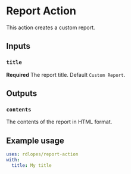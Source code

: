 # Report Action

This action creates a custom report.

## Inputs

### `title`

**Required** The report title. Default `Custom Report`.

## Outputs

### `contents`

The contents of the report in HTML format.

## Example usage

```yaml
uses: rdlopes/report-action
with:
  title: My title
```
